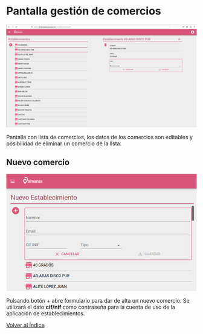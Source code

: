 # Pantalla gestión de comercios

![Alt text](../images/comercios.png)

Pantalla con lista de comercios, los datos de los comercios son editables y posibilidad de eliminar un comercio de la lista.

## Nuevo comercio

![Alt text](../images/nuevocomercio.png)


Pulsando botón + abre formulario para dar de alta un nuevo comercio. Se utilizará el dato **cif/nif** como contraseña para la cuenta de uso de la aplicación de establecimientos.

[Volver al Índice](../index.md)